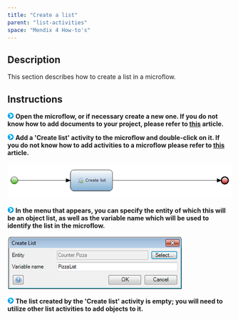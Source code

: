 ```yaml
---
title: "Create a list"
parent: "list-activities"
space: "Mendix 4 How-to's"
---
```

## Description

This section describes how to create a list in a microflow.

## Instructions

![](attachments/819203/917932.png) **Open the microflow, or if necessary create a new one. If you do not know how to add documents to your project, please refer to [this](add-documents-to-a-module) article.**

![](attachments/819203/917932.png) **Add a 'Create list' activity to the microflow and double-click on it. If you do not know how to add activities to a microflow please refer to [this](add-an-activity-to-a-microflow) article.**

![](attachments/2621504/2752781.png)

![](attachments/819203/917932.png) **In the menu that appears, you can specify the entity of which this will be an object list, as well as the variable name which will be used to identify the list in the microflow.**

![](attachments/2621504/2752780.png)

![](attachments/819203/917932.png) **The list created by the 'Create list' activity is empty; you will need to utilize other list activities to add objects to it.**
